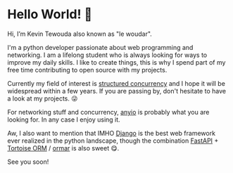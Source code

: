 # Hello World! 👋

Hi, I’m Kevin Tewouda also known as "le woudar".

I'm a python developer passionate about web programming and networking. I am a lifelong student who is always looking for ways to improve my daily skills.
I like to create things, this is why I spend part of my free time contributing to open source with my projects.

Currently my field of interest is [structured concurrency](https://vorpus.org/blog/notes-on-structured-concurrency-or-go-statement-considered-harmful/)
and I hope it will be widespread within a few years. If you are passing by, don't hesitate to have a look at my projects. 😜

For networking stuff and concurrency, [anyio](https://github.com/agronholm/anyio) is probably what you are looking for. In any case I enjoy using it.

Aw, I also want to mention that IMHO [Django](https://github.com/django/django) is the best web framework ever realized in the python landscape, though the combination [FastAPI](https://github.com/tiangolo/fastapi) + [Tortoise ORM](https://github.com/tortoise/tortoise-orm) / [ormar](https://collerek.github.io/ormar/) is also sweet 😋.

See you soon!
